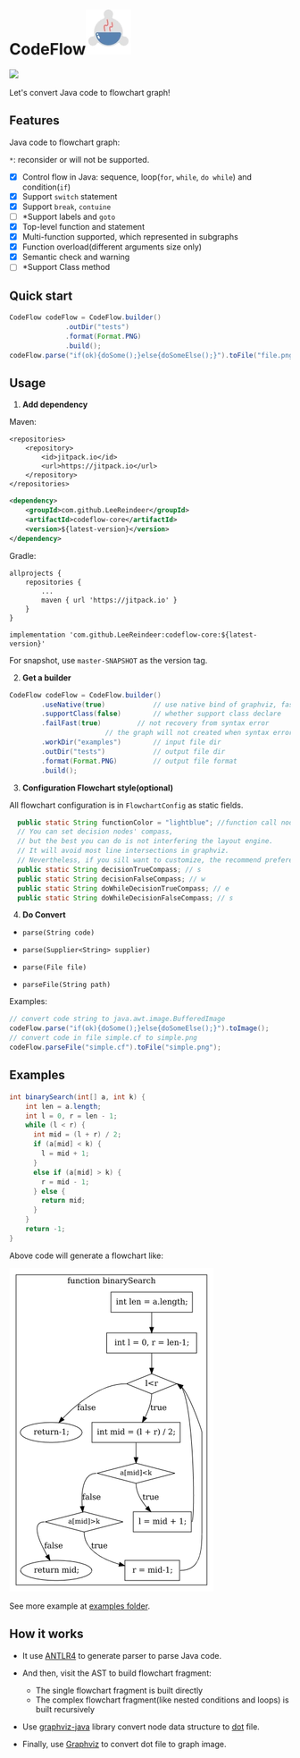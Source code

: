 <h1>CodeFlow<img alt="icon" src="art/codeflow.webp"/></h1>

[![](https://jitpack.io/v/LeeReindeer/codeflow-core.svg)](https://jitpack.io/#LeeReindeer/codeflow-core)

Let's convert Java code to flowchart graph!

## Features

Java code to flowchart graph:

`*`: reconsider or will not be supported.

- [x] Control flow in Java: sequence, loop(`for`, `while`, `do while`) and condition(`if`)
- [x] Support `switch` statement
- [x] Support `break`, `contuine`
- [ ] *Support labels and `goto`
- [x] Top-level function and statement
- [x] Multi-function supported, which represented in subgraphs
- [x] Function overload(different arguments size only)
- [x] Semantic check and warning
- [ ] *Support Class method

## Quick start

```java
CodeFlow codeFlow = CodeFlow.builder()
              .outDir("tests")
              .format(Format.PNG)
              .build();
codeFlow.parse("if(ok){doSome();}else{doSomeElse();}").toFile("file.png");
```

## Usage

1. **Add dependency**

Maven:

```
<repositories>
    <repository>
        <id>jitpack.io</id>
		<url>https://jitpack.io</url>
    </repository>
</repositories>
```

```xml
<dependency>
    <groupId>com.github.LeeReindeer</groupId>
    <artifactId>codeflow-core</artifactId>
    <version>${latest-version}</version>
</dependency>
```

Gradle:

```
allprojects {
    repositories {
        ...
	    maven { url 'https://jitpack.io' }
	}
}
```

```
implementation 'com.github.LeeReindeer:codeflow-core:${latest-version}'
```

For snapshot, use `master-SNAPSHOT` as the version tag.

2. **Get a builder**

```java
CodeFlow codeFlow = CodeFlow.builder()
        .useNative(true)            // use native bind of graphviz, faster
        .supportClass(false)        // whether support class declare
        .failFast(true)		    // not recovery from syntax error
   			            // the graph will not created when syntax error occurred.
        .workDir("examples")        // input file dir
        .outDir("tests")            // output file dir
        .format(Format.PNG)         // output file format
        .build();
```

3.  **Configuration Flowchart style(optional)**

All flowchart configuration is in `FlowchartConfig` as static fields.

```java
  public static String functionColor = "lightblue"; //function call node color
  // You can set decision nodes' compass,
  // but the best you can do is not interfering the layout engine.
  // It will avoid most line intersections in graphviz.
  // Nevertheless, if you sill want to customize, the recommend preference is commented following.
  public static String decisionTrueCompass; // s
  public static String decisionFalseCompass; // w
  public static String doWhileDecisionTrueCompass; // e
  public static String doWhileDecisionFalseCompass; // s
```

4. **Do Convert**

-  `parse(String code)`

- `parse(Supplier<String> supplier)`

- `parse(File file)`

- `parseFile(String path)`

Examples:

```java
// convert code string to java.awt.image.BufferedImage
codeFlow.parse("if(ok){doSome();}else{doSomeElse();}").toImage();
// convert code in file simple.cf to simple.png
codeFlow.parseFile("simple.cf").toFile("simple.png");
```

## Examples

```java
int binarySearch(int[] a, int k) {
    int len = a.length;
    int l = 0, r = len - 1;
    while (l < r) {
      int mid = (l + r) / 2;
      if (a[mid] < k) {
        l = mid + 1;
      }
      else if (a[mid] > k) {
        r = mid - 1;
      } else {
        return mid;
      }
    }
    return -1;
}
```

Above code will generate a flowchart like:

![binarySearch](examples/binarySearch.png)

See more example at [examples folder](examples/).

## How it works

- It use [ANTLR4](https://www.antlr.org/) to generate parser to parse Java code. 

- And then, visit the AST to build flowchart fragment:
    - The single flowchart fragment is built directly
    - The complex flowchart fragment(like nested conditions and loops) is built recursively

- Use [graphviz-java](https://github.com/nidi3/graphviz-java) library convert node data structure to [dot](https://en.wikipedia.org/wiki/DOT_\(graph_description_language\)) file.

- Finally, use [Graphviz](https://www.graphviz.org/) to convert dot file to graph image.
